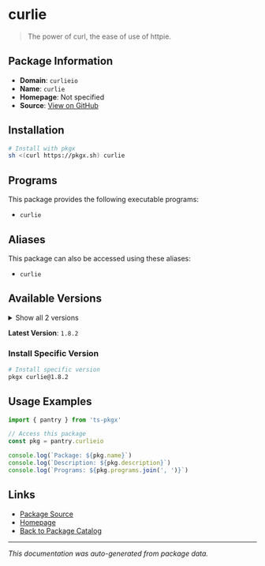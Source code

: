 # curlie

> The power of curl, the ease of use of httpie.

## Package Information

- **Domain**: `curlieio`
- **Name**: `curlie`
- **Homepage**: Not specified
- **Source**: [View on GitHub](https://github.com/pkgxdev/pantry/tree/main/projects/curlie.io/package.yml)

## Installation

```bash
# Install with pkgx
sh <(curl https://pkgx.sh) curlie
```

## Programs

This package provides the following executable programs:

- `curlie`

## Aliases

This package can also be accessed using these aliases:

- `curlie`

## Available Versions

<details>
<summary>Show all 2 versions</summary>

- `1.8.2`, `1.7.2`

</details>

**Latest Version**: `1.8.2`

### Install Specific Version

```bash
# Install specific version
pkgx curlie@1.8.2
```

## Usage Examples

```typescript
import { pantry } from 'ts-pkgx'

// Access this package
const pkg = pantry.curlieio

console.log(`Package: ${pkg.name}`)
console.log(`Description: ${pkg.description}`)
console.log(`Programs: ${pkg.programs.join(', ')}`)
```

## Links

- [Package Source](https://github.com/pkgxdev/pantry/tree/main/projects/curlie.io/package.yml)
- [Homepage](#)
- [Back to Package Catalog](../package-catalog.md)

---

*This documentation was auto-generated from package data.*

